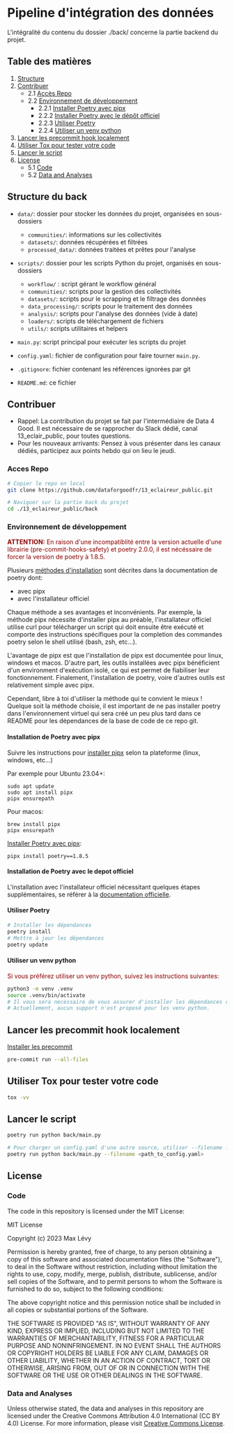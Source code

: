 # Pipeline d'intégration des données

L'intégralité du contenu du dossier ./back/ concerne la partie backend du projet.



## Table des matières

1. [Structure](#structure-du-back)
2. [Contribuer](#contribuer)
    - 2.1 [Accès Repo](#acces-repo)
    - 2.2 [Environnement de développement](#environnement-de-développement)
        - 2.2.1 [Installer Poetry avec pipx](#installation-de-poetry-avec-pipx)
        - 2.2.2 [Installer Poetry avec le dépôt officiel](#installation-de-poetry-avec-le-depot-officiel)
        - 2.2.3 [Utiliser Poetry](#utiliser-poetry)
        - 2.2.4 [Utiliser un venv python](#utiliser-un-venv-python)
3. [Lancer les precommit hook localement](#lancer-les-precommit-hook-localement)
4. [Utiliser Tox pour tester votre code](#utiliser-tox-pour-test-votre-code)
5. [Lancer le script](#lancer-le-script)
6. [License](#license)
    - 5.1 [Code](#code)
    - 5.2 [Data and Analyses](#data-and-analyses)





## Structure du back

- `data/`: dossier pour stocker les données du projet, organisées en sous-dossiers

    - `communities/`: informations sur les collectivités
    - `datasets/`: données récupérées et filtrées
    - `processed_data/`: données traitées et prêtes pour l'analyse
- `scripts/`: dossier pour les scripts Python du projet, organisés en sous-dossiers
    - `workflow/` : script gérant le workflow général
    - `communities/`: scripts pour la gestion des collectivités
    - `datasets/`: scripts pour le scrapping et le filtrage des données
    - `data_processing/`: scripts pour le traitement des données
    - `analysis/`: scripts pour l'analyse des données (vide à date)
    - `loaders/`: scripts de téléchargement de fichiers
    - `utils/`: scripts utilitaires et helpers
- `main.py`: script principal pour exécuter les scripts du projet
- `config.yaml`: fichier de configuration pour faire tourner `main.py`.
 - `.gitignore`: fichier contenant les références ignorées par git
- `README.md`: ce fichier



## Contribuer

- Rappel: La contribution du projet se fait par l'intermédiaire de Data 4 Good. Il est nécessaire de se rapprocher du Slack dédié, canal 13_eclair_public, pour toutes questions.
- Pour les nouveaux arrivants: Pensez à vous présenter dans les canaux dédiés, participez aux points hebdo qui on lieu le jeudi.


### Acces Repo


``` bash
# Copier le repo en local
git clone https://github.com/dataforgoodfr/13_eclaireur_public.git

# Naviguer sur la partie back du projet
cd ./13_eclaireur_public/back
```


### Environnement de développement


<span style="color: darkred;"> **ATTENTION:** En raison d'une incompatiblité entre la version actuelle d'une librairie (pre-commit-hooks-safety) et poetry 2.0.0, il est nécéssaire de forcer la version de poetry à 1.8.5.</span>



Plusieurs [méthodes d'installation](https://python-poetry.org/docs/#installation) sont décrites dans la documentation de poetry dont:

- avec pipx
- avec l'installateur officiel

Chaque méthode a ses avantages et inconvénients. Par exemple, la méthode pipx nécessite d'installer pipx au préable, l'installateur officiel utilise curl pour télécharger un script qui doit ensuite être exécuté et comporte des instructions spécifiques pour la completion des commandes poetry selon le shell utilisé (bash, zsh, etc...).

L'avantage de pipx est que l'installation de pipx est documentée pour linux, windows et macos. D'autre part, les outils installées avec pipx bénéficient d'un environment d'exécution isolé, ce qui est permet de fiabiliser leur fonctionnement. Finalement, l'installation de poetry, voire d'autres outils est relativement simple avec pipx.

Cependant, libre à toi d'utiliser la méthode qui te convient le mieux ! Quelque soit la méthode choisie, il est important de ne pas installer poetry dans l'environnement virtuel qui sera créé un peu plus tard dans ce README pour les dépendances de la base de code de ce repo git.

#### Installation de Poetry avec pipx

Suivre les instructions pour [installer pipx](https://pipx.pypa.io/stable/#install-pipx) selon ta plateforme (linux, windows, etc...)

Par exemple pour Ubuntu 23.04+:

    sudo apt update
    sudo apt install pipx
    pipx ensurepath

Pour macos:

    brew install pipx
    pipx ensurepath

[Installer Poetry avec pipx](https://python-poetry.org/docs/#installing-with-pipx):

    pipx install poetry==1.8.5



#### Installation de Poetry avec le depot officiel

L'installation avec l'installateur officiel nécessitant quelques étapes supplémentaires,
se référer à la [documentation officielle](https://python-poetry.org/docs/#installing-with-the-official-installer).


#### Utiliser Poetry

``` bash
# Installer les dépendances
poetry install
# Mettre à jour les dépendances
poetry update
```


#### Utiliser un venv python

<span style="color: darkred;">Si vous préférez utiliser un venv python, suivez les instructions suivantes:</span>

``` bash
python3 -m venv .venv
source .venv/bin/activate
# Il vous sera necessaire de vous assurer d'installer les dépendances requises, poetry ne générant pas de requirements.txt par défaut.
# Actuellement, aucun support n'est proposé pour les venv python.
```



## Lancer les precommit hook localement

[Installer les precommit](https://pre-commit.com/)
``` bash
pre-commit run --all-files
```


## Utiliser Tox pour tester votre code
``` bash
tox -vv
```


## Lancer le script
``` bash
poetry run python back/main.py

# Pour charger un config.yaml d'une autre source, utiliser --filename :
poetry run python back/main.py --filename <path_to_config.yaml>
```


## License

### Code

The code in this repository is licensed under the MIT License:

MIT License

Copyright (c) 2023 Max Lévy

Permission is hereby granted, free of charge, to any person obtaining a copy of this software and associated documentation files (the "Software"), to deal in the Software without restriction, including without limitation the rights to use, copy, modify, merge, publish, distribute, sublicense, and/or sell copies of the Software, and to permit persons to whom the Software is furnished to do so, subject to the following conditions:

The above copyright notice and this permission notice shall be included in all copies or substantial portions of the Software.

THE SOFTWARE IS PROVIDED "AS IS", WITHOUT WARRANTY OF ANY KIND, EXPRESS OR IMPLIED, INCLUDING BUT NOT LIMITED TO THE WARRANTIES OF MERCHANTABILITY, FITNESS FOR A PARTICULAR PURPOSE AND NONINFRINGEMENT. IN NO EVENT SHALL THE AUTHORS OR COPYRIGHT HOLDERS BE LIABLE FOR ANY CLAIM, DAMAGES OR OTHER LIABILITY, WHETHER IN AN ACTION OF CONTRACT, TORT OR OTHERWISE, ARISING FROM, OUT OF OR IN CONNECTION WITH THE SOFTWARE OR THE USE OR OTHER DEALINGS IN THE SOFTWARE.

### Data and Analyses

Unless otherwise stated, the data and analyses in this repository are licensed under the Creative Commons Attribution 4.0 International (CC BY 4.0) License. For more information, please visit [Creative Commons License](https://creativecommons.org/licenses/by/4.0/).